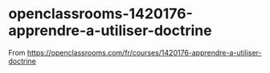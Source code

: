 # openclassrooms-1420176-apprendre-a-utiliser-doctrine
From https://openclassrooms.com/fr/courses/1420176-apprendre-a-utiliser-doctrine
